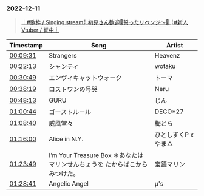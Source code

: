 ### 2022-12-11
> [┊#歌枠 / Singing stream┊ 初見さん歓迎🤍誓ったリベンジ～👺 ┊#新人Vtuber / 脊中┊](https://www.youtube.com/watch?v=RM1uB8TCGwU)

| Timestamp | Song | Artist |
| --- | --- | --- |
| [00:09:31](https://www.youtube.com/watch?v=RM1uB8TCGwU&t=571s) | Strangers |  Heavenz |
| [00:22:13](https://www.youtube.com/watch?v=RM1uB8TCGwU&t=1333s) | シャンティ |  wotaku |
| [00:30:49](https://www.youtube.com/watch?v=RM1uB8TCGwU&t=1849s) | エンヴィキャットウォーク |  トーマ |
| [00:38:19](https://www.youtube.com/watch?v=RM1uB8TCGwU&t=2299s) | ロストワンの号哭 |  Neru |
| [00:48:13](https://www.youtube.com/watch?v=RM1uB8TCGwU&t=2893s) | GURU |  じん |
| [01:00:44](https://www.youtube.com/watch?v=RM1uB8TCGwU&t=3644s) | ゴーストルール |  DECO*27 |
| [01:08:40](https://www.youtube.com/watch?v=RM1uB8TCGwU&t=4120s) | 威風堂々 |  梅とら |
| [01:16:00](https://www.youtube.com/watch?v=RM1uB8TCGwU&t=4560s) | Alice in N.Y. |  ひとしずくP x やま△ |
| [01:23:49](https://www.youtube.com/watch?v=RM1uB8TCGwU&t=5029s) | I’m Your Treasure Box ＊あなたは マリンせんちょうを たからばこからみつけた。 |  宝鐘マリン |
| [01:28:41](https://www.youtube.com/watch?v=RM1uB8TCGwU&t=5321s) | Angelic Angel |  μ's |
